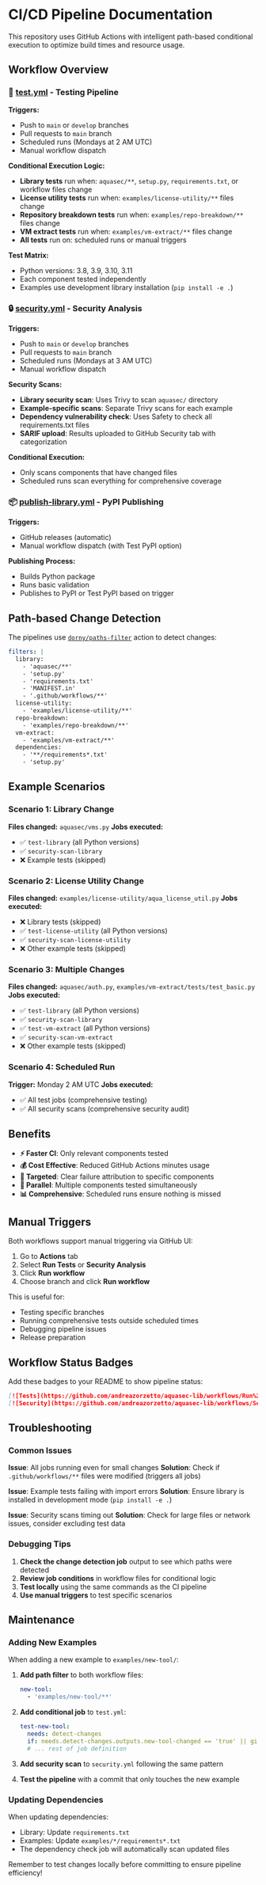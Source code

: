 # CI/CD Pipeline Documentation

This repository uses GitHub Actions with intelligent path-based conditional execution to optimize build times and resource usage.

## Workflow Overview

### 🧪 [test.yml](.github/workflows/test.yml) - Testing Pipeline

**Triggers:**
- Push to `main` or `develop` branches
- Pull requests to `main` branch  
- Scheduled runs (Mondays at 2 AM UTC)
- Manual workflow dispatch

**Conditional Execution Logic:**
- **Library tests** run when: `aquasec/**`, `setup.py`, `requirements.txt`, or workflow files change
- **License utility tests** run when: `examples/license-utility/**` files change
- **Repository breakdown tests** run when: `examples/repo-breakdown/**` files change  
- **VM extract tests** run when: `examples/vm-extract/**` files change
- **All tests** run on: scheduled runs or manual triggers

**Test Matrix:**
- Python versions: 3.8, 3.9, 3.10, 3.11
- Each component tested independently
- Examples use development library installation (`pip install -e .`)

### 🔒 [security.yml](.github/workflows/security.yml) - Security Analysis

**Triggers:**
- Push to `main` or `develop` branches
- Pull requests to `main` branch
- Scheduled runs (Mondays at 3 AM UTC)  
- Manual workflow dispatch

**Security Scans:**
- **Library security scan**: Uses Trivy to scan `aquasec/` directory
- **Example-specific scans**: Separate Trivy scans for each example
- **Dependency vulnerability check**: Uses Safety to check all requirements.txt files
- **SARIF upload**: Results uploaded to GitHub Security tab with categorization

**Conditional Execution:**
- Only scans components that have changed files
- Scheduled runs scan everything for comprehensive coverage

### 📦 [publish-library.yml](.github/workflows/publish-library.yml) - PyPI Publishing

**Triggers:**
- GitHub releases (automatic)
- Manual workflow dispatch (with Test PyPI option)

**Publishing Process:**
- Builds Python package
- Runs basic validation
- Publishes to PyPI or Test PyPI based on trigger

## Path-based Change Detection

The pipelines use [`dorny/paths-filter`](https://github.com/dorny/paths-filter) action to detect changes:

```yaml
filters: |
  library:
    - 'aquasec/**'
    - 'setup.py'  
    - 'requirements.txt'
    - 'MANIFEST.in'
    - '.github/workflows/**'
  license-utility:
    - 'examples/license-utility/**'
  repo-breakdown:
    - 'examples/repo-breakdown/**'
  vm-extract:
    - 'examples/vm-extract/**'
  dependencies:
    - '**/requirements*.txt'
    - 'setup.py'
```

## Example Scenarios

### Scenario 1: Library Change
**Files changed:** `aquasec/vms.py`
**Jobs executed:**
- ✅ `test-library` (all Python versions)
- ✅ `security-scan-library`
- ❌ Example tests (skipped)

### Scenario 2: License Utility Change  
**Files changed:** `examples/license-utility/aqua_license_util.py`
**Jobs executed:**
- ❌ Library tests (skipped)
- ✅ `test-license-utility` (all Python versions)
- ✅ `security-scan-license-utility`
- ❌ Other example tests (skipped)

### Scenario 3: Multiple Changes
**Files changed:** `aquasec/auth.py`, `examples/vm-extract/tests/test_basic.py`
**Jobs executed:**
- ✅ `test-library` (all Python versions)
- ✅ `security-scan-library`
- ✅ `test-vm-extract` (all Python versions)
- ✅ `security-scan-vm-extract`
- ❌ Other example tests (skipped)

### Scenario 4: Scheduled Run
**Trigger:** Monday 2 AM UTC
**Jobs executed:**
- ✅ All test jobs (comprehensive testing)
- ✅ All security scans (comprehensive security audit)

## Benefits

- **⚡ Faster CI**: Only relevant components tested
- **💰 Cost Effective**: Reduced GitHub Actions minutes usage
- **🎯 Targeted**: Clear failure attribution to specific components
- **🔄 Parallel**: Multiple components tested simultaneously
- **📊 Comprehensive**: Scheduled runs ensure nothing is missed

## Manual Triggers

Both workflows support manual triggering via GitHub UI:

1. Go to **Actions** tab
2. Select **Run Tests** or **Security Analysis**
3. Click **Run workflow**
4. Choose branch and click **Run workflow**

This is useful for:
- Testing specific branches
- Running comprehensive tests outside scheduled times
- Debugging pipeline issues
- Release preparation

## Workflow Status Badges

Add these badges to your README to show pipeline status:

```markdown
[![Tests](https://github.com/andreazorzetto/aquasec-lib/workflows/Run%20Tests/badge.svg)](https://github.com/andreazorzetto/aquasec-lib/actions/workflows/test.yml)
[![Security](https://github.com/andreazorzetto/aquasec-lib/workflows/Security%20Analysis/badge.svg)](https://github.com/andreazorzetto/aquasec-lib/actions/workflows/security.yml)
```

## Troubleshooting

### Common Issues

**Issue**: All jobs running even for small changes
**Solution**: Check if `.github/workflows/**` files were modified (triggers all jobs)

**Issue**: Example tests failing with import errors
**Solution**: Ensure library is installed in development mode (`pip install -e .`)

**Issue**: Security scans timing out
**Solution**: Check for large files or network issues, consider excluding test data

### Debugging Tips

1. **Check the change detection job** output to see which paths were detected
2. **Review job conditions** in workflow files for conditional logic
3. **Test locally** using the same commands as the CI pipeline
4. **Use manual triggers** to test specific scenarios

## Maintenance

### Adding New Examples

When adding a new example to `examples/new-tool/`:

1. **Add path filter** to both workflow files:
   ```yaml
   new-tool:
     - 'examples/new-tool/**'
   ```

2. **Add conditional job** to `test.yml`:
   ```yaml
   test-new-tool:
     needs: detect-changes
     if: needs.detect-changes.outputs.new-tool-changed == 'true' || github.event_name == 'schedule' || github.event_name == 'workflow_dispatch'
     # ... rest of job definition
   ```

3. **Add security scan** to `security.yml` following the same pattern

4. **Test the pipeline** with a commit that only touches the new example

### Updating Dependencies

When updating dependencies:
- Library: Update `requirements.txt` 
- Examples: Update `examples/*/requirements*.txt`
- The dependency check job will automatically scan updated files

Remember to test changes locally before committing to ensure pipeline efficiency!